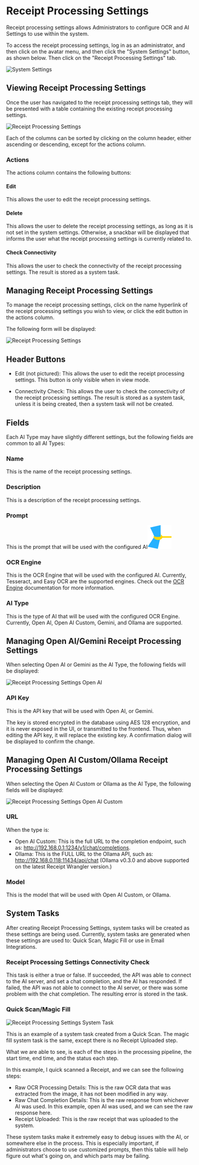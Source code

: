 # Receipt Processing Settings

Receipt processing settings allows Administrators to configure OCR and AI Settings to use within the system.

To access the receipt processing settings, log in as an administrator, and then click on the avatar menu, and then click
the "System Settings" button, as shown below.
Then click on the "Receipt Processing Settings" tab.

![System Settings](/img/system-settings/system-settings-arrow.png)

## Viewing Receipt Processing Settings

Once the user has navigated to the receipt processing settings tab, they will be presented with a table containing the
existing receipt processing settings.

![Receipt Processing Settings](/img/receipt-processing-settings/table.png)

Each of the columns can be sorted by clicking on the column header, either ascending or descending, except for the
actions column.

### Actions

The actions column contains the following buttons:

#### Edit

This allows the user to edit the receipt processing settings.

#### Delete

This allows the user to delete the receipt processing settings, as long as it is not set in the system settings.
Otherwise, a snackbar will be displayed that informs the user what the receipt processing settings is currently related
to.

#### Check Connectivity

This allows the user to check the connectivity of the receipt processing settings. The result is stored as a system
task.

## Managing Receipt Processing Settings

To manage the receipt processing settings, click on the name hyperlink of the receipt processing settings you wish to
view, or click the edit button in the actions column.

The following form will be displayed:

![Receipt Processing Settings](/img/receipt-processing-settings/empty-form.png)

## Header Buttons

- Edit (not pictured): This allows the user to edit the receipt processing settings. This button is only visible when in
  view mode.

- Connectivity Check: This allows the user to check the connectivity of the receipt processing settings. The result is
  stored as a system task, unless it is being created, then a system task will not be created.

## Fields

Each AI Type may have slightly different settings, but the following fields are common to all AI Types:

### Name

This is the name of the receipt processing settings.

### Description

This is a description of the receipt processing settings.

### Prompt

This is the prompt that will be used with the configured AI![favicon.svg](..%2F..%2F..%2F..%2Fstatic%2Ffavicon.svg)

### OCR Engine

This is the OCR Engine that will be used with the configured AI. Currently, Tesseract, and Easy OCR are the supported
engines. Check out
the [OCR Engine](/concepts/ocr.md) documentation for more information.

### AI Type

This is the type of AI that will be used with the configured OCR Engine. Currently, Open AI, Open AI Custom, Gemini, and
Ollama are supported.

## Managing Open AI/Gemini Receipt Processing Settings

When selecting Open AI or Gemini as the AI Type, the following fields will be displayed:

![Receipt Processing Settings Open AI](/img/receipt-processing-settings/open-ai-form.png)

### API Key

This is the API key that will be used with Open AI, or Gemini.

The key is stored encrypted in the database using AES 128 encryption, and it is never exposed in the UI, or transmitted
to the frontend.
Thus, when editing the API key, it will replace the existing key. A confirmation dialog will be displayed to confirm the
change.

## Managing Open AI Custom/Ollama Receipt Processing Settings

When selecting the Open AI Custom or Ollama as the AI Type, the following fields will be displayed:

![Receipt Processing Settings Open AI Custom](/img/receipt-processing-settings/open-ai-custom-form.png)

### URL

When the type is:

- Open AI Custom: This is the full URL to the completion endpoint, such as: http://192.168.0.1:1234/v1/chat/completions.
- Ollama: This is the FULL URL to the Ollama API, such as: http://192.168.0.118:11434/api/chat (Ollama v0.3.0 and above
  supported on the latest Receipt Wrangler version.)

### Model

This is the model that will be used with Open AI Custom, or Ollama.

## System Tasks

After creating Receipt Processing Settings, system tasks will be created as these settings are being used. Currently,
system tasks are generated when these settings are used to: Quick Scan, Magic Fill or use in Email Integrations.

### Receipt Processing Settings Connectivity Check

This task is either a true or false. If succeeded, the API was able to connect to the AI server, and set a chat
completion, and the AI has responded. If failed, the API was not able to connect to the AI server, or there was some
problem with the chat completion. The resulting error is stored in the task.

### Quick Scan/Magic Fill

![Receipt Processing Settings System Task](/img/receipt-processing-settings/system-tasks.png)

This is an example of a system task created from a Quick Scan. The magic fill system task is the same, except there is
no Receipt Uploaded step.

What we are able to see, is each of the steps in the processing pipeline, the start time, end time, and the status each
step.

In this example, I quick scanned a Receipt, and we can see the following steps:

* Raw OCR Processing Details: This is the raw OCR data that was extracted from the image, it has not been modified in
  any way.
* Raw Chat Completion Details: This is the raw response from whichever AI was used. In this example, open AI was used,
  and we can see the raw response here.
* Receipt Uploaded: This is the raw receipt that was uploaded to the system.

These system tasks make it extremely easy to debug issues with the AI, or somewhere else in the process. This is
especially important, if administrators choose to use customized prompts, then this table will help figure out what's
going on, and which parts may be failing.




